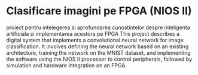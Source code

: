# Clasificare imagini pe FPGA (NIOS II)
 proiect pentru intelegerea si aprofundarea cunostintelor despre inteligenta artificiala si implementarea acestora pe FPGA
This project describes a digital system that implements a convolutional neural network for image classification. It involves defining the neural network based on an existing architecture, training the network on the MNIST dataset, and implementing the software using the NIOS II processor to control peripherals, followed by simulation and hardware integration on an FPGA.

